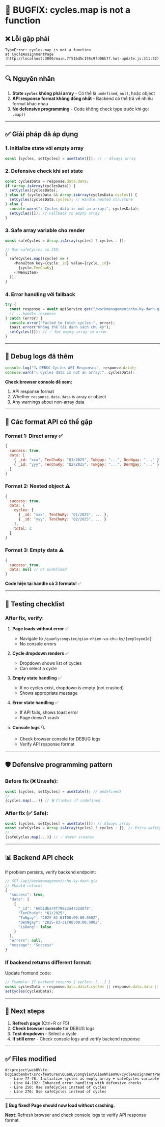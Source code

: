 # 🐛 BUGFIX: cycles.map is not a function

## ❌ Lỗi gặp phải

```
TypeError: cycles.map is not a function
at CycleAssignmentPage (http://localhost:3000/main.7f516d5c198c9fd06b7f.hot-update.js:311:32)
```

---

## 🔍 Nguyên nhân

1. **State `cycles` không phải array** - Có thể là `undefined`, `null`, hoặc object
2. **API response format không đồng nhất** - Backend có thể trả về nhiều format khác nhau
3. **No defensive programming** - Code không check type trước khi gọi `.map()`

---

## ✅ Giải pháp đã áp dụng

### **1. Initialize state với empty array**

```javascript
const [cycles, setCycles] = useState([]); // ✅ Always array
```

### **2. Defensive check khi set state**

```javascript
const cyclesData = response.data.data;
if (Array.isArray(cyclesData)) {
  setCycles(cyclesData);
} else if (cyclesData && Array.isArray(cyclesData.cycles)) {
  setCycles(cyclesData.cycles); // Handle nested structure
} else {
  console.warn("⚠️ Cycles data is not an array:", cyclesData);
  setCycles([]); // Fallback to empty array
}
```

### **3. Safe array variable cho render**

```javascript
const safeCycles = Array.isArray(cycles) ? cycles : [];

// Use safeCycles in JSX:
{
  safeCycles.map((cycle) => (
    <MenuItem key={cycle._id} value={cycle._id}>
      {cycle.TenChuKy}
    </MenuItem>
  ));
}
```

### **4. Error handling với fallback**

```javascript
try {
  const response = await apiService.get("/workmanagement/chu-ky-danh-gia");
  // ...handle response
} catch (error) {
  console.error("Failed to fetch cycles:", error);
  toast.error("Không thể tải danh sách chu kỳ");
  setCycles([]); // ✅ Set empty array on error
}
```

---

## 🧪 Debug logs đã thêm

```javascript
console.log("🔍 DEBUG Cycles API Response:", response.data);
console.warn("⚠️ Cycles data is not an array:", cyclesData);
```

**Check browser console để xem:**

1. API response format
2. Whether `response.data.data` is array or object
3. Any warnings about non-array data

---

## 🔄 Các format API có thể gặp

### **Format 1: Direct array** ✅

```javascript
{
  success: true,
  data: [
    { _id: "xxx", TenChuKy: "Q1/2025", TuNgay: "...", DenNgay: "..." },
    { _id: "yyy", TenChuKy: "Q2/2025", TuNgay: "...", DenNgay: "..." }
  ]
}
```

### **Format 2: Nested object** ⚠️

```javascript
{
  success: true,
  data: {
    cycles: [
      { _id: "xxx", TenChuKy: "Q1/2025", ... },
      { _id: "yyy", TenChuKy: "Q2/2025", ... }
    ],
    total: 2
  }
}
```

### **Format 3: Empty data** ⚠️

```javascript
{
  success: true,
  data: null // or undefined
}
```

**Code hiện tại handle cả 3 formats!** ✅

---

## 🎯 Testing checklist

### **After fix, verify:**

1. **Page loads without error** ✅

   - Navigate to `/quanlycongviec/giao-nhiem-vu-chu-ky/{employeeId}`
   - No console errors

2. **Cycle dropdown renders** ✅

   - Dropdown shows list of cycles
   - Can select a cycle

3. **Empty state handling** ✅

   - If no cycles exist, dropdown is empty (not crashed)
   - Shows appropriate message

4. **Error state handling** ✅

   - If API fails, shows toast error
   - Page doesn't crash

5. **Console logs** 🔍
   - Check browser console for DEBUG logs
   - Verify API response format

---

## 🛡️ Defensive programming pattern

### **Before fix (❌ Unsafe)**:

```javascript
const [cycles, setCycles] = useState(); // undefined!
// ...
{cycles.map(...)} // ❌ Crashes if undefined
```

### **After fix (✅ Safe)**:

```javascript
const [cycles, setCycles] = useState([]); // Always array
const safeCycles = Array.isArray(cycles) ? cycles : []; // Extra safety
// ...
{safeCycles.map(...)} // ✅ Never crashes
```

---

## 📊 Backend API check

If problem persists, verify backend endpoint:

```javascript
// GET /api/workmanagement/chu-ky-danh-gia
// Should return:
{
  "success": true,
  "data": [
    {
      "_id": "66b1dba74f79822a4752d8f8",
      "TenChuKy": "Q1/2025",
      "TuNgay": "2025-01-01T00:00:00.000Z",
      "DenNgay": "2025-03-31T00:00:00.000Z",
      "isDong": false
    }
  ],
  "errors": null,
  "message": "Success"
}
```

### **If backend returns different format:**

Update frontend code:

```javascript
// Example: If backend returns { cycles: [...] }
const cyclesData = response.data.data?.cycles || response.data.data || [];
setCycles(cyclesData);
```

---

## 🚀 Next steps

1. **Refresh page** (Ctrl+R or F5)
2. **Check browser console** for DEBUG logs
3. **Test dropdown** - Select a cycle
4. **If still error** - Check console logs and verify backend response

---

## ✅ Files modified

```
d:\project\webBV\fe-bcgiaobanbvt\src\features\QuanLyCongViec\GiaoNhiemVu\CycleAssignmentPage.js
  - Line 77-78: Initialize cycles as empty array + safeCycles variable
  - Line 84-102: Enhanced error handling with defensive checks
  - Line 250: Use safeCycles instead of cycles
  - Line 276: Use safeCycles instead of cycles
```

---

**🎉 Bug fixed! Page should now load without crashing.**

**Next**: Refresh browser and check console logs to verify API response format.

